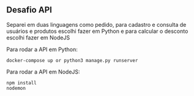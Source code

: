 ## Desafio API


Separei em duas linguagens como pedido, para cadastro e consulta de usuários e produtos escolhi fazer em Python e para calcular o desconto escolhi fazer em NodeJS

Para rodar a API em Python:

    docker-compose up or python3 manage.py runserver

Para rodar a API em NodeJS:

    npm install
    nodemon


